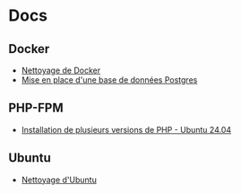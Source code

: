 # Docs

## Docker
- [Nettoyage de Docker](Docker/docker_cleaning.md)
- [Mise en place d'une base de données Postgres](Docker/BDD/bdd_init.md)

## PHP-FPM

- [Installation de plusieurs versions de PHP - Ubuntu 24.04](PHP-FPM/multiple_php_fpm_versions_ubuntu.md)

## Ubuntu
- [Nettoyage d'Ubuntu](Ubuntu/ubuntu_cleaning.md)